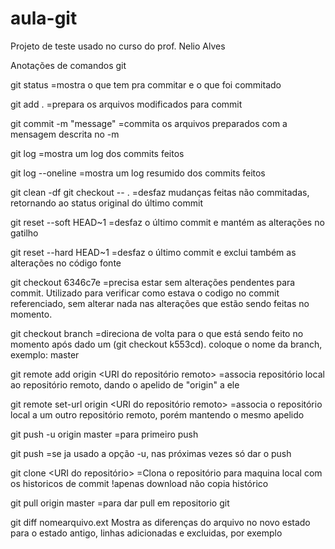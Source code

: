 # aula-git
Projeto de teste usado no curso do prof. Nelio Alves

Anotações de comandos git

git status
=mostra o que tem pra commitar e o que foi commitado

git add .
=prepara os arquivos modificados para commit

git commit -m "message"
=commita os arquivos preparados com a mensagem descrita no -m

git log
=mostra um log dos commits feitos

git log --oneline
=mostra um log resumido dos commits feitos

git clean -df
git checkout -- .
=desfaz mudanças feitas não commitadas, retornando ao status original do último commit

git reset --soft HEAD~1
=desfaz o último commit e mantém as alterações no gatilho

git reset --hard HEAD~1
=desfaz o último commit e exclui também as alterações no código fonte

git checkout 6346c7e
=precisa estar sem alterações pendentes para commit. Utilizado para verificar como estava o codigo no commit referenciado, sem alterar nada nas alterações que estão sendo feitas no momento.

git checkout branch
=direciona de volta para o que está sendo feito no momento após dado um (git checkout k553cd). coloque o nome da branch, exemplo: master

git remote add origin <URI do repositório remoto>
=associa repositório local ao repositório remoto, dando o apelido de "origin" a ele

git remote set-url origin <URI do repositório remoto>
=associa o repositório local a um outro repositório remoto, porém mantendo o mesmo apelido

git push -u origin master
=para primeiro push

git push
=se ja usado a opção -u, nas próximas vezes só dar o push

git clone <URI do repositório>
=Clona o repositório para maquina local com os historicos de commit
!apenas download não copia histórico

git pull origin master
=para dar pull em repositorio git

git diff nomearquivo.ext
Mostra as diferenças do arquivo no novo estado para o estado antigo, linhas adicionadas e excluidas, por exemplo


